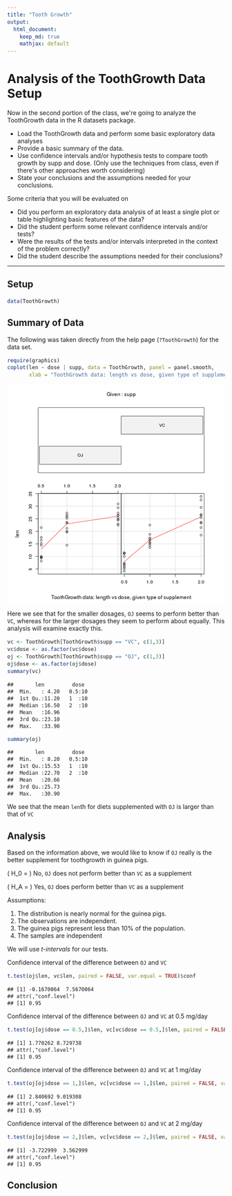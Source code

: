 ```yaml
---
title: "Tooth Growth"
output:
  html_document:
    keep_md: true
    mathjax: default
---
```


# Analysis of the ToothGrowth Data Setup

Now in the second portion of the class, we're going to analyze the ToothGrowth data in the R datasets package.

- Load the ToothGrowth data and perform some basic exploratory data analyses
- Provide a basic summary of the data.
- Use confidence intervals and/or hypothesis tests to compare tooth growth by supp and dose. (Only use the techniques from class, even if there's other approaches worth considering)
- State your conclusions and the assumptions needed for your conclusions.

Some criteria that you will be evaluated on

- Did you  perform an exploratory data analysis of at least a single plot or table highlighting basic features of the data?
- Did the student perform some relevant confidence intervals and/or tests?
- Were the results of the tests and/or intervals interpreted in the context of the problem correctly?
- Did the student describe the assumptions needed for their conclusions?


---
## Setup




```r
data(ToothGrowth)
```

## Summary of Data

The following was taken directly from the help page (`?ToothGrowth`)
for the data set.


```r
require(graphics)
coplot(len ~ dose | supp, data = ToothGrowth, panel = panel.smooth,
       xlab = "ToothGrowth data: length vs dose, given type of supplement")
```

![plot of chunk unnamed-chunk-3](figure/unnamed-chunk-3-1.png) 

Here we see that for the smaller dosages, `OJ` seems to perform better
than `VC`, whereas for the larger dosages they seem to perform about
equally. This analysis will examine exactly this.


```r
vc <- ToothGrowth[ToothGrowth$supp == "VC", c(1,3)]
vc$dose <- as.factor(vc$dose)
oj <- ToothGrowth[ToothGrowth$supp == "OJ", c(1,3)]
oj$dose <- as.factor(oj$dose)
summary(vc)
```

```
##       len         dose   
##  Min.   : 4.20   0.5:10  
##  1st Qu.:11.20   1  :10  
##  Median :16.50   2  :10  
##  Mean   :16.96           
##  3rd Qu.:23.10           
##  Max.   :33.90
```

```r
summary(oj)
```

```
##       len         dose   
##  Min.   : 8.20   0.5:10  
##  1st Qu.:15.53   1  :10  
##  Median :22.70   2  :10  
##  Mean   :20.66           
##  3rd Qu.:25.73           
##  Max.   :30.90
```

We see that the mean `len`th for diets supplemented with `OJ` is
larger than that of `VC`

## Analysis

Based on the information above, we would like to know if `OJ` really
is the better supplement for toothgrowth in guinea pigs.

\( H_0 = \) No, `OJ` does not perform better than `VC` as a supplement

\( H_A = \) Yes, `OJ` does perform better than `VC` as a supplement

Assumptions:

1. The distribution is nearly normal for the guinea pigs.
2. The observations are independent.
3. The guinea pigs represent less than 10% of the population.
4. The samples are independent

We will use _t-intervals_ for our tests.

Confidence interval of the difference between `OJ` and `VC`


```r
t.test(oj$len, vc$len, paired = FALSE, var.equal = TRUE)$conf
```

```
## [1] -0.1670064  7.5670064
## attr(,"conf.level")
## [1] 0.95
```

Confidence interval of the difference between `OJ` and `VC` at 0.5 mg/day


```r
t.test(oj[oj$dose == 0.5,]$len, vc[vc$dose == 0.5,]$len, paired = FALSE, var.equal = TRUE)$conf
```

```
## [1] 1.770262 8.729738
## attr(,"conf.level")
## [1] 0.95
```

Confidence interval of the difference between `OJ` and `VC` at 1 mg/day


```r
t.test(oj[oj$dose == 1,]$len, vc[vc$dose == 1,]$len, paired = FALSE, var.equal = TRUE)$conf
```

```
## [1] 2.840692 9.019308
## attr(,"conf.level")
## [1] 0.95
```

Confidence interval of the difference between `OJ` and `VC` at 2 mg/day


```r
t.test(oj[oj$dose == 2,]$len, vc[vc$dose == 2,]$len, paired = FALSE, var.equal = TRUE)$conf
```

```
## [1] -3.722999  3.562999
## attr(,"conf.level")
## [1] 0.95
```

## Conclusion
